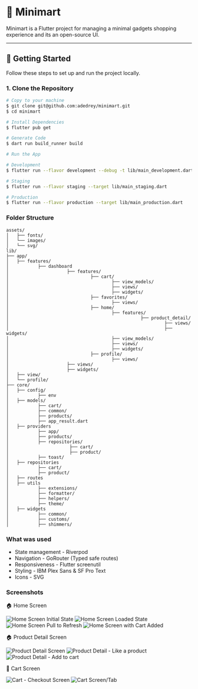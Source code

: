 # 🛒 Minimart

Minimart is a Flutter project for managing a minimal gadgets shopping experience and its an open-source UI.

---

## 🚀 Getting Started

Follow these steps to set up and run the project locally.

### 1. Clone the Repository

```sh
# Copy to your machine
$ git clone git@github.com:adedrey/minimart.git
$ cd minimart

# Install Dependencies
$ flutter pub get

# Generate Code
$ dart run build_runner build

# Run the App 

# Development
$ flutter run --flavor development --debug -t lib/main_development.dart

# Staging
$ flutter run --flavor staging --target lib/main_staging.dart

# Production
$ flutter run --flavor production --target lib/main_production.dart
```

### Folder Structure

```
assets/
│   ├── fonts/
│   └── images/
│   └── svg/
lib/
├── app/
│   ├── features/
│           ├── dashboard
│                      ├── features/
│                               ├── cart/
│                                       ├── view_models/
│                                       ├── views/
│                                       ├── widgets/
│                               ├── favorites/
│                                       ├── views/
│                               ├── home/
│                                       ├── features/
│                                                  ├── product_detail/
│                                                           ├── views/
│                                                           ├── widgets/
│                                       ├── view_models/
│                                       ├── views/
│                                       ├── widgets/
│                               ├── profile/
│                                       ├── views/
│                      ├── views/
│                      ├── widgets/
│   ├── view/
│   └── profile/
├── core/
│   ├── config/
│           ├── env     
│   ├── models/
│           ├── cart/
│           ├── common/
│           ├── products/
│           ├── app_result.dart
│   ├── providers
│           ├── app/
│           ├── products/
│           ├── repositories/
│                       ├── cart/
│                       ├── product/
│           ├── toast/
│   ├── repositories
│           ├── cart/
│           ├── product/
│   ├── routes
│   ├── utils
│           ├── extensions/
│           ├── formatter/
│           ├── helpers/
│           ├── theme/
│   ├── widgets
│           ├── common/
│           ├── customs/
│           ├── shimmers/
```
### What was used

- State management - Riverpod
- Navigation - GoRouter (Typed safe routes)
- Responsiveness - Flutter screenutil
- Styling - IBM Plex Sans & SF Pro Text
- Icons - SVG


### Screenshots

🏠 Home Screen

![Home Screen Initial State](screenshots/HomeScreen-Loading.png)
![Home Screen Loaded State](screenshots/HomeScreen-Loaded.png)
![Home Screen Pull to Refresh](screenshots/HomeScreen-Loading-Refresh.png)
![Home Screen with Cart Added](screenshots/HomeScreen-CartAdded.png)

🏠 Product Detail Screen

![Product Detail Screen](screenshots/ProductDetail.png)
![Product Detail - Like a product](screenshots/ProductDetail-FavoriteAdded.png)
![Product Detail - Add to cart](screenshots/ProductDetail-CartAdded.png)

🛒 Cart Screen

![Cart - Checkout Screen](screenshots/Cart-CheckoutFromProduct.png)
![Cart Screen/Tab](screenshots/CartScreen.png)


